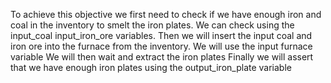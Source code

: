 To achieve this objective we first need to check if we have enough iron and coal in the inventory to smelt the iron plates. We can check using the input_coal input_iron_ore variables.
Then we will insert the input coal and iron ore into the furnace from the inventory. We will use the input furnace variable
We will then wait and extract the iron plates
Finally we will assert that we have enough iron plates using the output_iron_plate variable
